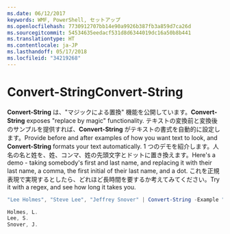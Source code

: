 ```yaml
---
ms.date: 06/12/2017
keywords: WMF, PowerShell, セットアップ
ms.openlocfilehash: 7730912707bb14e90a9926b387fb3a859d7ca26d
ms.sourcegitcommit: 54534635eedacf531d8d6344019dc16a50b8b441
ms.translationtype: HT
ms.contentlocale: ja-JP
ms.lasthandoff: 05/17/2018
ms.locfileid: "34219268"
---
```

# <a name="convert-string"></a><span data-ttu-id="05195-102">Convert-String</span><span class="sxs-lookup"><span data-stu-id="05195-102">Convert-String</span></span>
<span data-ttu-id="05195-103">**Convert-String** は、"マジックによる置換" 機能を公開しています。</span><span class="sxs-lookup"><span data-stu-id="05195-103">**Convert-String** exposes "replace by magic" functionality.</span></span> <span data-ttu-id="05195-104">テキストの変換前と変換後のサンプルを提供すれば、**Convert-String** がテキストの書式を自動的に設定します。</span><span class="sxs-lookup"><span data-stu-id="05195-104">Provide before and after examples of how you want text to look, and **Convert-String** formats your text automatically.</span></span> <span data-ttu-id="05195-105">1 つのデモを紹介します。人名の名と姓を、姓、コンマ、姓の先頭文字とドットに置き換えます。</span><span class="sxs-lookup"><span data-stu-id="05195-105">Here's a demo - taking somebody's first and last name, and replacing it with their last name, a comma, the first initial of their last name, and a dot.</span></span> <span data-ttu-id="05195-106">これを正規表現で実現するとしたら、どれほど長時間を要するか考えてみてください。</span><span class="sxs-lookup"><span data-stu-id="05195-106">Try it with a regex, and see how long it takes you.</span></span>

```powershell
"Lee Holmes", "Steve Lee", "Jeffrey Snover" | Convert-String -Example "Bill Gates=Gates, B.","John Smith=Smith, J."

Holmes, L.
Lee, S.
Snover, J.
```
